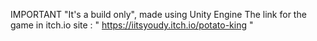 IMPORTANT "It's a build only", made using Unity Engine The link for the game in itch.io site : " https://iitsyoudy.itch.io/potato-king "
